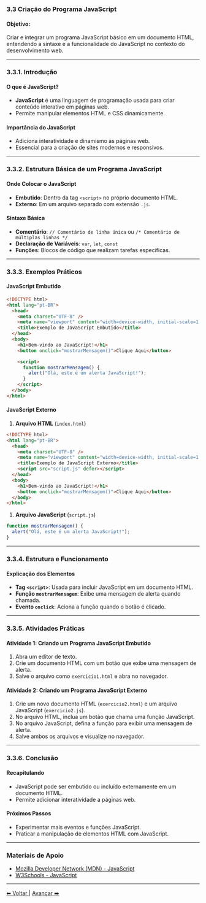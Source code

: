 ### 3.3 Criação do Programa JavaScript

#### Objetivo:

Criar e integrar um programa JavaScript básico em um documento HTML, entendendo a sintaxe e a funcionalidade do JavaScript no contexto do desenvolvimento web.

---

### 3.3.1. Introdução

#### O que é JavaScript?

- **JavaScript** é uma linguagem de programação usada para criar conteúdo interativo em páginas web.
- Permite manipular elementos HTML e CSS dinamicamente.

#### Importância do JavaScript

- Adiciona interatividade e dinamismo às páginas web.
- Essencial para a criação de sites modernos e responsivos.

---

### 3.3.2. Estrutura Básica de um Programa JavaScript

#### Onde Colocar o JavaScript

- **Embutido**: Dentro da tag `<script>` no próprio documento HTML.
- **Externo**: Em um arquivo separado com extensão `.js`.

#### Sintaxe Básica

- **Comentário**: `// Comentário de linha única` ou `/* Comentário de múltiplas linhas */`
- **Declaração de Variáveis**: `var`, `let`, `const`
- **Funções**: Blocos de código que realizam tarefas específicas.

---

### 3.3.3. Exemplos Práticos

#### JavaScript Embutido

```html
<!DOCTYPE html>
<html lang="pt-BR">
  <head>
    <meta charset="UTF-8" />
    <meta name="viewport" content="width=device-width, initial-scale=1.0" />
    <title>Exemplo de JavaScript Embutido</title>
  </head>
  <body>
    <h1>Bem-vindo ao JavaScript!</h1>
    <button onclick="mostrarMensagem()">Clique Aqui</button>

    <script>
      function mostrarMensagem() {
        alert("Olá, este é um alerta JavaScript!");
      }
    </script>
  </body>
</html>
```

#### JavaScript Externo

1. **Arquivo HTML** (`index.html`)

```html
<!DOCTYPE html>
<html lang="pt-BR">
  <head>
    <meta charset="UTF-8" />
    <meta name="viewport" content="width=device-width, initial-scale=1.0" />
    <title>Exemplo de JavaScript Externo</title>
    <script src="script.js" defer></script>
  </head>
  <body>
    <h1>Bem-vindo ao JavaScript!</h1>
    <button onclick="mostrarMensagem()">Clique Aqui</button>
  </body>
</html>
```

1. **Arquivo JavaScript** (`script.js`)

```javascript
function mostrarMensagem() {
  alert("Olá, este é um alerta JavaScript!");
}
```

---

### 3.3.4. Estrutura e Funcionamento

#### Explicação dos Elementos

- **Tag `<script>`**: Usada para incluir JavaScript em um documento HTML.
- **Função `mostrarMensagem`**: Exibe uma mensagem de alerta quando chamada.
- **Evento `onclick`**: Aciona a função quando o botão é clicado.

---

### 3.3.5. Atividades Práticas

#### Atividade 1: Criando um Programa JavaScript Embutido

1. Abra um editor de texto.
2. Crie um documento HTML com um botão que exibe uma mensagem de alerta.
3. Salve o arquivo como `exercicio1.html` e abra no navegador.

#### Atividade 2: Criando um Programa JavaScript Externo

1. Crie um novo documento HTML (`exercicio2.html`) e um arquivo JavaScript (`exercicio2.js`).
2. No arquivo HTML, inclua um botão que chama uma função JavaScript.
3. No arquivo JavaScript, defina a função para exibir uma mensagem de alerta.
4. Salve ambos os arquivos e visualize no navegador.

---

### 3.3.6. Conclusão

#### Recapitulando

- JavaScript pode ser embutido ou incluído externamente em um documento HTML.
- Permite adicionar interatividade a páginas web.

#### Próximos Passos

- Experimentar mais eventos e funções JavaScript.
- Praticar a manipulação de elementos HTML com JavaScript.

---

### Materiais de Apoio

- [Mozilla Developer Network (MDN) - JavaScript](https://developer.mozilla.org/pt-BR/docs/Web/JavaScript)
- [W3Schools - JavaScript](https://www.w3schools.com/js/default.asp)

---

[⬅ Voltar ](cap3-02.md) | [Avançar ➡️](cap3-04.md)
